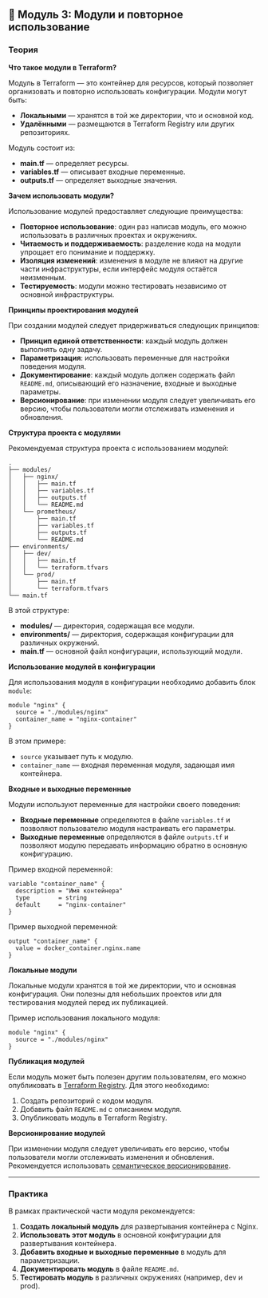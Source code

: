 ## 🧩 Модуль 3: Модули и повторное использование

### Теория

**Что такое модули в Terraform?**

Модуль в Terraform — это контейнер для ресурсов, который позволяет организовать и повторно использовать конфигурации. Модули могут быть:

* **Локальными** — хранятся в той же директории, что и основной код.
* **Удалёнными** — размещаются в Terraform Registry или других репозиториях.

Модуль состоит из:

* **main.tf** — определяет ресурсы.
* **variables.tf** — описывает входные переменные.
* **outputs.tf** — определяет выходные значения.

**Зачем использовать модули?**

Использование модулей предоставляет следующие преимущества:

* **Повторное использование**: один раз написав модуль, его можно использовать в различных проектах и окружениях.
* **Читаемость и поддерживаемость**: разделение кода на модули упрощает его понимание и поддержку.
* **Изоляция изменений**: изменения в модуле не влияют на другие части инфраструктуры, если интерфейс модуля остаётся неизменным.
* **Тестируемость**: модули можно тестировать независимо от основной инфраструктуры.

**Принципы проектирования модулей**

При создании модулей следует придерживаться следующих принципов:

* **Принцип единой ответственности**: каждый модуль должен выполнять одну задачу.
* **Параметризация**: использовать переменные для настройки поведения модуля.
* **Документирование**: каждый модуль должен содержать файл `README.md`, описывающий его назначение, входные и выходные параметры.
* **Версионирование**: при изменении модуля следует увеличивать его версию, чтобы пользователи могли отслеживать изменения и обновления.

**Структура проекта с модулями**

Рекомендуемая структура проекта с использованием модулей:

```
.
├── modules/
│   ├── nginx/
│   │   ├── main.tf
│   │   ├── variables.tf
│   │   ├── outputs.tf
│   │   └── README.md
│   └── prometheus/
│       ├── main.tf
│       ├── variables.tf
│       ├── outputs.tf
│       └── README.md
├── environments/
│   ├── dev/
│   │   ├── main.tf
│   │   └── terraform.tfvars
│   └── prod/
│       ├── main.tf
│       └── terraform.tfvars
└── main.tf
```

В этой структуре:

* **modules/** — директория, содержащая все модули.
* **environments/** — директория, содержащая конфигурации для различных окружений.
* **main.tf** — основной файл конфигурации, использующий модули.

**Использование модулей в конфигурации**

Для использования модуля в конфигурации необходимо добавить блок `module`:

```hcl
module "nginx" {
  source = "./modules/nginx"
  container_name = "nginx-container"
}
```

В этом примере:

* `source` указывает путь к модулю.
* `container_name` — входная переменная модуля, задающая имя контейнера.

**Входные и выходные переменные**

Модули используют переменные для настройки своего поведения:

* **Входные переменные** определяются в файле `variables.tf` и позволяют пользователю модуля настраивать его параметры.
* **Выходные переменные** определяются в файле `outputs.tf` и позволяют модулю передавать информацию обратно в основную конфигурацию.

Пример входной переменной:

```hcl
variable "container_name" {
  description = "Имя контейнера"
  type        = string
  default     = "nginx-container"
}
```

Пример выходной переменной:

```hcl
output "container_name" {
  value = docker_container.nginx.name
}
```

**Локальные модули**

Локальные модули хранятся в той же директории, что и основная конфигурация. Они полезны для небольших проектов или для тестирования модулей перед их публикацией.

Пример использования локального модуля:

```hcl
module "nginx" {
  source = "./modules/nginx"
}
```

**Публикация модулей**

Если модуль может быть полезен другим пользователям, его можно опубликовать в [Terraform Registry](https://registry.terraform.io/). Для этого необходимо:

1. Создать репозиторий с кодом модуля.
2. Добавить файл `README.md` с описанием модуля.
3. Опубликовать модуль в Terraform Registry.

**Версионирование модулей**

При изменении модуля следует увеличивать его версию, чтобы пользователи могли отслеживать изменения и обновления. Рекомендуется использовать [семантическое версионирование](https://semver.org/).

---

### Практика

В рамках практической части модуля рекомендуется:

1. **Создать локальный модуль** для развертывания контейнера с Nginx.
2. **Использовать этот модуль** в основной конфигурации для развертывания контейнера.
3. **Добавить входные и выходные переменные** в модуль для параметризации.
4. **Документировать модуль** в файле `README.md`.
5. **Тестировать модуль** в различных окружениях (например, dev и prod).
